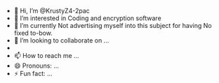 - 👋 Hi, I’m @KrustyZ4-2pac
- 👀 I’m interested in Coding and encryption software 
- 🌱 I’m currently Not advertising myself into this subject for having No fixed to-bow.
- 💞️ I’m looking to collaborate on ...
- 
- 📫 How to reach me ...
- 😄 Pronouns: ...
- ⚡ Fun fact: ...

<!---
KrustyZ4-2pac/KrustyZ4-2pac is a ✨ special ✨ repository because its `README.md` (this file) appears on your GitHub profile.
You can click the Preview link to take a look at your changes.
--->
